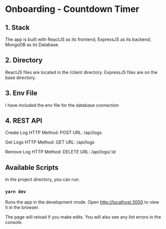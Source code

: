 
# Onboarding - Countdown Timer

## 1. Stack
The app is built with ReactJS as its frontend, ExpressJS as its backend, MongoDB as its Database.

## 2. Directory
ReactJS files are located in the /client directory.
ExpressJS files are on the base directory.

## 3. Env File
I have included the env file for the database connection


## 4. REST API
Create Log
HTTP Method: POST
URL: /api/logs

Get Logs
HTTP Method: GET
URL: /api/logs

Remove Log
HTTP Method: DELETE
URL: /api/logs/:id

## Available Scripts
In the project directory, you can run:
### `yarn dev`

Runs the app in the development mode.
Open [http://localhost:3000](http://localhost:3000) to view it in the browser.

The page will reload if you make edits.
You will also see any lint errors in the console.
